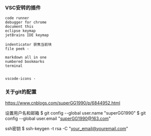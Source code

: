 ### VSC安转的插件
    code runner
    debugger for chrome 
    document this
    eclipse keymap
    jetBrains IDE keymap

    indenticator 获焦当前块
    file peek -

    markdown all in one
    numbered bookmarks
    terminal

    
    vscode-icons -



### 关于git的配置

https://www.cnblogs.com/superGG1990/p/6844952.html

设置用户名和邮箱
    $ git config --global user.name "superGG1990"
    $ git config --global user.email "superGG1990@163.com"

ssh密钥
    $ ssh-keygen -t rsa -C "your_email@youremail.com"



